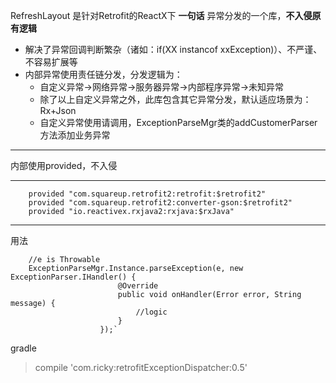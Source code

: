 RefreshLayout 是针对Retrofit的ReactX下 **一句话** 异常分发的一个库，**不入侵原有逻辑**

- 解决了异常回调判断繁杂（诸如：if(XX instancof xxException)）、不严谨、不容易扩展等
- 内部异常使用责任链分发，分发逻辑为：
	- 自定义异常->网络异常->服务器异常->内部程序异常->未知异常
	- 除了以上自定义异常之外，此库包含其它异常分发，默认适应场景为：Rx+Json
	- 自定义异常使用请调用，ExceptionParseMgr类的addCustomerParser方法添加业务异常

----------


内部使用provided，不入侵

----------
		provided "com.squareup.retrofit2:retrofit:$retrofit2"
    	provided "com.squareup.retrofit2:converter-gson:$retrofit2"
    	provided "io.reactivex.rxjava2:rxjava:$rxJava"

----------
用法



		//e is Throwable
		ExceptionParseMgr.Instance.parseException(e, new ExceptionParser.IHandler() {
                            @Override
                            public void onHandler(Error error, String message) {
                                //logic
                            }
                        });`

gradle
> compile 'com.ricky:retrofitExceptionDispatcher:0.5'